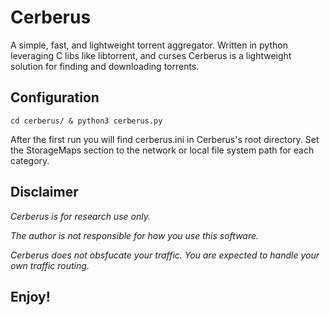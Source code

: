 # Cerberus

 A simple, fast, and lightweight torrent aggregator.
 Written in python leveraging C libs like libtorrent, and curses
 Cerberus is a lightweight solution for finding and downloading
 torrents.
 
 ## Configuration
 `cd cerberus/ & python3 cerberus.py`
 
 After the first run you will find cerberus.ini in Cerberus's root
 directory. Set the StorageMaps section to the network or local file system
 path for each category.
 
 ## Disclaimer
 *Cerberus is for research use only.*
 
 *The author is not responsible for how you use this software.*
 
 *Cerberus does not obsfucate your traffic. You are expected to handle your own traffic routing.*
 
 ## Enjoy!
